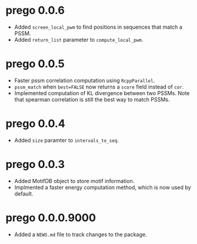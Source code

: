 # prego 0.0.6

* Added `screen_local_pwm` to find positions in sequences that match a PSSM.
* Added `return_list` parameter to `compute_local_pwm`.

# prego 0.0.5 

* Faster pssm correlation computation using `RcppParallel`.
* `pssm_match` when `best=FALSE` now returns a `score` field instead of `cor`.
* Implemented computation of KL divergence between two PSSMs. Note that spearman correlation is still the best way to match PSSMs.

# prego 0.0.4

* Added `size` paramter to `intervals_to_seq`.

# prego 0.0.3

* Added MotifDB object to store motif information.
* Implmented a faster energy computation method, which is now used by default.

# prego 0.0.0.9000

* Added a `NEWS.md` file to track changes to the package.
